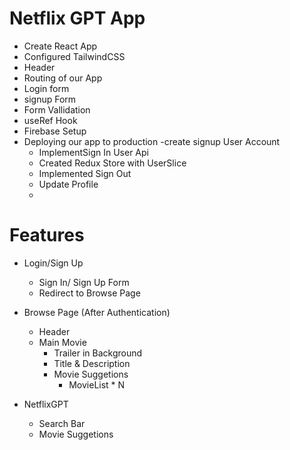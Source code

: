 # Netflix GPT App

- Create React App
- Configured TailwindCSS
- Header
- Routing of our App
- Login form
- signup Form
- Form Vallidation
- useRef Hook
- Firebase Setup
- Deploying our app to production
  -create signup User Account
  - ImplementSign In User Api
  - Created Redux Store with UserSlice
  - Implemented Sign Out
  - Update Profile
  -

# Features

- Login/Sign Up

  - Sign In/ Sign Up Form
  - Redirect to Browse Page

- Browse Page (After Authentication)

  - Header
  - Main Movie
    - Trailer in Background
    - Title & Description
    - Movie Suggetions
      - MovieList \* N

- NetflixGPT
  - Search Bar
  - Movie Suggetions
